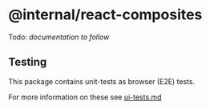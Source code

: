 # @internal/react-composites

Todo: _documentation to follow_

## Testing

This package contains unit-tests as browser (E2E) tests.

For more information on these see [ui-tests.md](../../docs/references/ui-tests.md)
